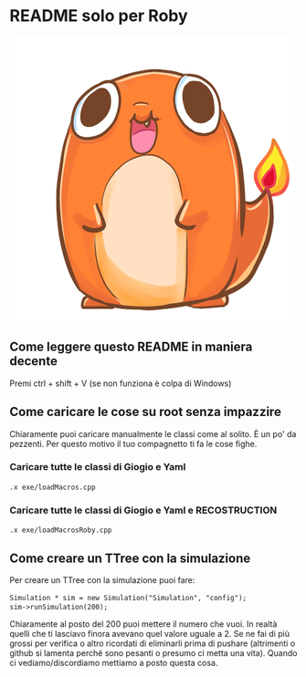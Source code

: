 # README solo per Roby

<img src="charmander.gif" width="500" height="500">


## Come leggere questo README in maniera decente

Premi ctrl + shift + V (se non funziona è colpa di Windows)

## Come caricare le cose su root senza impazzire

Chiaramente puoi caricare manualmente le classi come al solito. È un po' da pezzenti. Per questo motivo il tuo compagnetto ti fa le cose fighe.

### Caricare tutte le classi di Giogio e Yaml
```
.x exe/loadMacros.cpp
``` 

### Caricare tutte le classi di Giogio e Yaml e RECOSTRUCTION
```
.x exe/loadMacrosRoby.cpp
``` 

## Come creare un TTree con la simulazione

Per creare un TTree con la simulazione puoi fare:

```
Simulation * sim = new Simulation("Simulation", "config");
sim->runSimulation(200);
```

Chiaramente al posto del 200 puoi mettere il numero che vuoi. In realtà quelli che ti lasciavo finora avevano quel valore uguale a 2. Se ne fai di più grossi per verifica o altro ricordati di eliminarli prima di pushare (altrimenti o github si lamenta perché sono pesanti o presumo ci metta una vita). Quando ci vediamo/discordiamo mettiamo a posto questa cosa.
